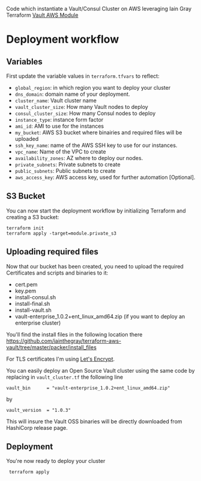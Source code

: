 Code which instantiate a Vault/Consul Cluster on AWS leveraging Iain Gray Terraform [Vault AWS Module](https://github.com/iainthegray/terraform-aws-vault)

# Deployment workflow

## Variables

First update the variable values in `terraform.tfvars` to reflect:

- `global_region`: in which region you want to deploy your cluster
- `dns_domain`: domain name of your deployment.
- `cluster_name`: Vault cluster name
- `vault_cluster_size`: How many Vault nodes to deploy
- `consul_cluster_size`: How many Consul nodes to deploy
- `instance_type`: instance form factor
- `ami_id`: AMI to use for the instances
- `my_bucket`: AWS S3 bucket where binairies and required files will be uploaded
- `ssh_key_name`: name of the AWS SSH key to use for our instances.
- `vpc_name`: Name of the VPC to create
- `availability_zones`: AZ where to deploy our nodes.
- `private_subnets`: Private subnets to create
- `public_subnets`: Public subnets to create
- `aws_access_key`: AWS access key, used for further automation  [Optional].

## S3 Bucket

You can now start the deployment workflow by initializing Terraform and creating a S3 bucket:

    terraform init
    terraform apply -target=module.private_s3

## Uploading required files

Now that our bucket has been created, you need to upload the required Certificates and scripts and binaries to it:

- cert.pem
- key.pem
- install-consul.sh
- install-final.sh
- install-vault.sh
- vault-enterprise_1.0.2+ent_linux_amd64.zip (if you want to deploy an enterprise cluster)

You'll find the install files in the following location there https://github.com/iainthegray/terraform-aws-vault/tree/master/packer/install_files

For TLS certificates I'm using [Let's Encrypt](https://letsencrypt.org/).

You can easily deploy an Open Source Vault cluster using the same code by replacing in `vault_cluster.tf` the following line

    vault_bin      = "vault-enterprise_1.0.2+ent_linux_amd64.zip"

by

    vault_version  = "1.0.3"

This will insure the Vault OSS binaries will be directly downloaded from HashiCorp release page.

## Deployment

You're now ready to deploy your cluster

```markdown
 terraform apply
```
